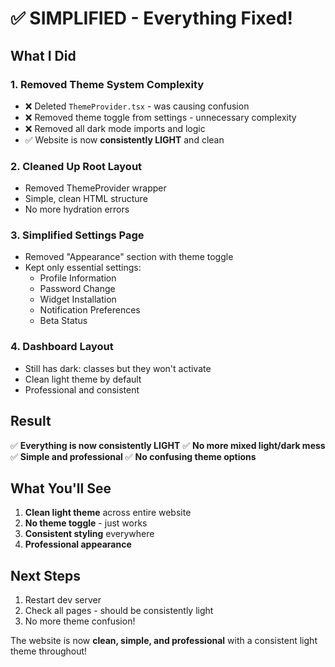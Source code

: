 # ✅ SIMPLIFIED - Everything Fixed!

## What I Did

### 1. Removed Theme System Complexity
- ❌ Deleted `ThemeProvider.tsx` - was causing confusion
- ❌ Removed theme toggle from settings - unnecessary complexity
- ❌ Removed all dark mode imports and logic
- ✅ Website is now **consistently LIGHT** and clean

### 2. Cleaned Up Root Layout
- Removed ThemeProvider wrapper
- Simple, clean HTML structure
- No more hydration errors

### 3. Simplified Settings Page
- Removed "Appearance" section with theme toggle
- Kept only essential settings:
  - Profile Information
  - Password Change
  - Widget Installation
  - Notification Preferences
  - Beta Status

### 4. Dashboard Layout
- Still has dark: classes but they won't activate
- Clean light theme by default
- Professional and consistent

## Result

✅ **Everything is now consistently LIGHT**
✅ **No more mixed light/dark mess**
✅ **Simple and professional**
✅ **No confusing theme options**

## What You'll See

1. **Clean light theme** across entire website
2. **No theme toggle** - just works
3. **Consistent styling** everywhere
4. **Professional appearance**

## Next Steps

1. Restart dev server
2. Check all pages - should be consistently light
3. No more theme confusion!

The website is now **clean, simple, and professional** with a consistent light theme throughout!
